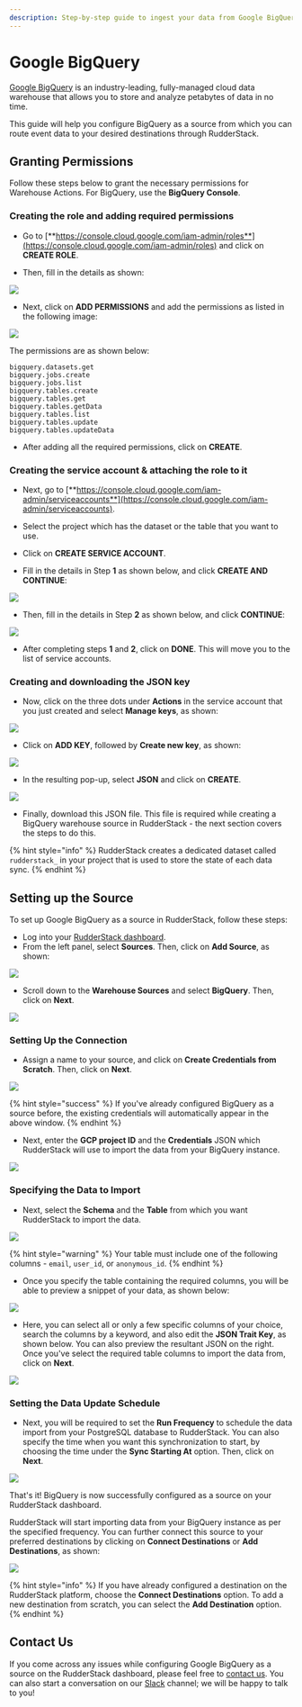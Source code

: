 ```yaml
---
description: Step-by-step guide to ingest your data from Google BigQuery into RudderStack.
---
```


# Google BigQuery

[Google BigQuery](https://cloud.google.com/bigquery) is an industry-leading, fully-managed cloud data warehouse that allows you to store and analyze petabytes of data in no time.

This guide will help you configure BigQuery as a source from which you can route event data to your desired destinations through RudderStack.

## Granting Permissions

Follow these steps below to grant the necessary permissions for Warehouse Actions. For BigQuery, use the **BigQuery Console**.

### Creating the role and adding required permissions

* Go to [**https://console.cloud.google.com/iam-admin/roles**](https://console.cloud.google.com/iam-admin/roles) and click on **CREATE ROLE**.

* Then, fill in the details as shown: 

![](../.gitbook/assets/image1.png)

* Next, click on **ADD PERMISSIONS** and add the permissions as listed in the following image:

![](../.gitbook/assets/image3.png)

The permissions are as shown below:

```
bigquery.datasets.get
bigquery.jobs.create
bigquery.jobs.list
bigquery.tables.create
bigquery.tables.get
bigquery.tables.getData
bigquery.tables.list
bigquery.tables.update
bigquery.tables.updateData
```

* After adding all the required permissions, click on **CREATE**.

### Creating the service account & attaching the role to it

* Next, go to [**https://console.cloud.google.com/iam-admin/serviceaccounts**](https://console.cloud.google.com/iam-admin/serviceaccounts).

* Select the project which has the dataset or the table that you want to use.

* Click on **CREATE SERVICE ACCOUNT**.

* Fill in the details in Step **1** as shown below, and click **CREATE AND CONTINUE**:

![](../.gitbook/assets/image2.png)

* Then, fill in the details in Step **2** as shown below, and click **CONTINUE**:

![](../.gitbook/assets/image4.png)

* After completing steps **1** and **2**, click on **DONE**. This will move you to the list of service accounts.

### Creating and downloading the JSON key

* Now, click on the three dots under **Actions** in the service account that you just created and select **Manage keys**, as shown:

![](https://user-images.githubusercontent.com/59817155/133751172-bd11d971-1e15-4c06-831e-23058a2eed86.png)

* Click on **ADD KEY**, followed by **Create new key**, as shown:

![](https://user-images.githubusercontent.com/59817155/133751255-356dab76-a795-4428-8e72-9c46b0031d79.png)

* In the resulting pop-up, select **JSON** and click on **CREATE**.

![](https://user-images.githubusercontent.com/59817155/133751286-a7897da9-eb9d-48ef-be29-f16f0e65e2bb.png)
 
* Finally, download this JSON file. This file is required while creating a BigQuery warehouse source in RudderStack - the next section covers the steps to do this.

{% hint style="info" %}
RudderStack creates a dedicated dataset called `rudderstack_` in your project that is used to store the state of each data sync.
{% endhint %}

## Setting up the Source

To set up Google BigQuery as a source in RudderStack, follow these steps:

* Log into your [RudderStack dashboard](https://app.rudderlabs.com/signup?type=freetrial).
* From the left panel, select **Sources**. Then, click on **Add Source**, as shown:

![](../.gitbook/assets/image%20%2897%29%20%281%29%20%281%29%20%282%29%20%282%29%20%282%29%20%282%29%20%282%29%20%282%29%20%282%29%20%282%29%20%282%29%20%282%29%20%282%29%20%283%29%20%286%29.png)

* Scroll down to the **Warehouse Sources** and select **BigQuery**. Then, click on **Next**.

![](../.gitbook/assets/screen-shot-2021-01-05-at-2.03.31-pm.png)

### Setting Up the Connection

* Assign a name to your source, and click on **Create Credentials from Scratch**. Then, click on **Next**.

![](../.gitbook/assets/screen-shot-2021-01-05-at-2.05.48-pm.png)

{% hint style="success" %}
If you've already configured BigQuery as a source before, the existing credentials will automatically appear in the above window.
{% endhint %}

* Next, enter the **GCP project ID** and the **Credentials** JSON which RudderStack will use to import the data from your BigQuery instance.

![](../.gitbook/assets/screen-shot-2021-01-05-at-2.07.29-pm.png)

### Specifying the Data to Import

* Next, select the **Schema** and the **Table** from which you want RudderStack to import the data.

![](../.gitbook/assets/screen-shot-2021-01-05-at-5.18.59-pm.png)

{% hint style="warning" %}
Your table must include one of the following columns - `email`, `user_id`, or `anonymous_id`.
{% endhint %}

* Once you specify the table containing the required columns, you will be able to preview a snippet of your data, as shown below:

![](../.gitbook/assets/screen-shot-2021-01-05-at-3.21.38-pm.png)

* Here, you can select all or only a few specific columns of your choice, search the columns by a keyword, and also edit the **JSON Trait Key**, as shown below. You can also preview the resultant JSON on the right. Once you've select the required table columns to import the data from, click on **Next**.

![](../.gitbook/assets/screen-shot-2021-01-05-at-3.22.09-pm.png)

### Setting the Data Update Schedule

* Next, you will be required to set the **Run Frequency** to schedule the data import from your PostgreSQL database to RudderStack. You can also specify the time when you want this synchronization to start, by choosing the time under the **Sync Starting At** option. Then, click on **Next**.

![](../.gitbook/assets/screen-shot-2021-01-05-at-5.19.23-pm.png)

That's it! BigQuery is now successfully configured as a source on your RudderStack dashboard. 

RudderStack will start importing data from your BigQuery instance as per the specified frequency. You can further connect this source to your preferred destinations by clicking on **Connect Destinations** or **Add Destinations**, as shown:

![](../.gitbook/assets/screen-shot-2021-01-06-at-2.55.24-pm%20%281%29.png)

{% hint style="info" %}
If you have already configured a destination on the RudderStack platform, choose the **Connect Destinations** option. To add a new destination from scratch, you can select the **Add Destination** option.
{% endhint %}

## Contact Us

If you come across any issues while configuring Google BigQuery as a source on the RudderStack dashboard, please feel free to [contact us](mailto:%20docs@rudderstack.com). You can also start a conversation on our [Slack](https://resources.rudderstack.com/join-rudderstack-slack) channel; we will be happy to talk to you!

